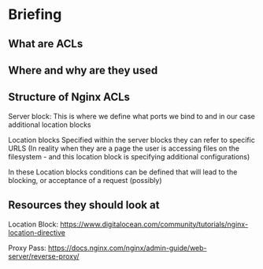 # Briefing 
## What are ACLs

## Where and why are they used

## Structure of Nginx ACLs
Server block:
This is where we define what ports we bind to and in our case additional location blocks 

Location blocks
Specified within the server blocks they can refer to specific URLS (In reality when they are a page the user is accessing files on the filesystem - and this location block is specifying additional configurations)

In these Location blocks conditions can be defined that will lead to the blocking, or acceptance of a request (possibly)
## Resources they should look at
Location Block: https://www.digitalocean.com/community/tutorials/nginx-location-directive

Proxy Pass: https://docs.nginx.com/nginx/admin-guide/web-server/reverse-proxy/
